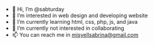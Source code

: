 - 👋 Hi, I’m @sabturday
- 👀 I’m interested in web design and developing website
- 🌱 I’m currently learning html, css, php, js, and java
- 💞️ I’m currently not interested in collaborating
- 📫 You can reach me in misyellsabrina@gmail.com

<!---
sabturday/sabturday is a ✨ special ✨ repository because its `README.md` (this file) appears on your GitHub profile.
You can click the Preview link to take a look at your changes.
--->

